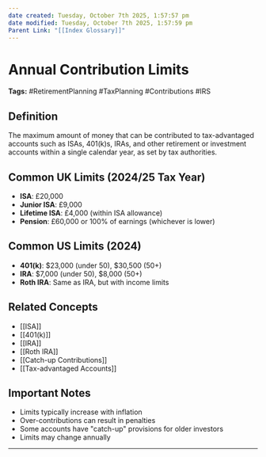 ```yaml
---
date created: Tuesday, October 7th 2025, 1:57:57 pm
date modified: Tuesday, October 7th 2025, 1:57:59 pm
Parent Link: "[[Index Glossary]]"
---
```


# Annual Contribution Limits

**Tags:** #RetirementPlanning #TaxPlanning #Contributions #IRS

## Definition

The maximum amount of money that can be contributed to tax-advantaged accounts such as ISAs, 401(k)s, IRAs, and other retirement or investment accounts within a single calendar year, as set by tax authorities.

## Common UK Limits (2024/25 Tax Year)

- **ISA**: £20,000
- **Junior ISA**: £9,000
- **Lifetime ISA**: £4,000 (within ISA allowance)
- **Pension**: £60,000 or 100% of earnings (whichever is lower)

## Common US Limits (2024)

- **401(k)**: $23,000 (under 50), $30,500 (50+)
- **IRA**: $7,000 (under 50), $8,000 (50+)
- **Roth IRA**: Same as IRA, but with income limits

## Related Concepts

- [[ISA]]
- [[401(k)]]
- [[IRA]]
- [[Roth IRA]]
- [[Catch-up Contributions]]
- [[Tax-advantaged Accounts]]

## Important Notes

- Limits typically increase with inflation
- Over-contributions can result in penalties
- Some accounts have "catch-up" provisions for older investors
- Limits may change annually

---
